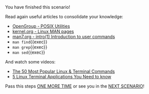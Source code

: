 You have finished this scenario!

Read again useful articles to consolidate your knowledge:

- [OpenGroup - POSIX Utilities](https://pubs.opengroup.org/onlinepubs/9699919799/idx/utilities.html)
- [kernel.org - Linux MAN pages](https://www.kernel.org/doc/man-pages/)
- [man7.org - intro(1) Introduction to user commands](https://man7.org/linux/man-pages/man1/intro.1.html)
- `man find`{{exec}}
- `man grep`{{exec}}
- `man sed`{{exec}}

And watch some videos:

- [The 50 Most Popular Linux & Terminal Commands](https://www.youtube.com/watch?v=ZtqBQ68cfJc)
- [5 Linux Terminal Applications You Need to know](https://www.youtube.com/watch?v=E8Ww39z_28A)

Pass this steps [ONE MORE TIME](/kodxxl/course/Linux/common) or see you in the [NEXT SCENARIO](/kodxxl/course/Linux/localhost)!


